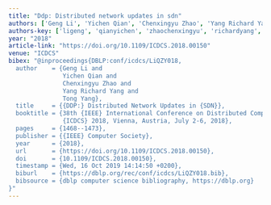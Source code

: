 ```yaml
---
title: "Ddp: Distributed network updates in sdn"
authors: ['Geng Li', 'Yichen Qian', 'Chenxingyu Zhao', 'Yang Richard Yang', 'Tong Yang 0003']
authors-key: ['ligeng', 'qianyichen', 'zhaochenxingyu', 'richardyang', 'yangtong']
year: "2018"
article-link: "https://doi.org/10.1109/ICDCS.2018.00150"
venue: "ICDCS"
bibex: "@inproceedings{DBLP:conf/icdcs/LiQZY018,
  author    = {Geng Li and
               Yichen Qian and
               Chenxingyu Zhao and
               Yang Richard Yang and
               Tong Yang},
  title     = {{DDP:} Distributed Network Updates in {SDN}},
  booktitle = {38th {IEEE} International Conference on Distributed Computing Systems,
               {ICDCS} 2018, Vienna, Austria, July 2-6, 2018},
  pages     = {1468--1473},
  publisher = {{IEEE} Computer Society},
  year      = {2018},
  url       = {https://doi.org/10.1109/ICDCS.2018.00150},
  doi       = {10.1109/ICDCS.2018.00150},
  timestamp = {Wed, 16 Oct 2019 14:14:50 +0200},
  biburl    = {https://dblp.org/rec/conf/icdcs/LiQZY018.bib},
  bibsource = {dblp computer science bibliography, https://dblp.org}
}"
---
```

